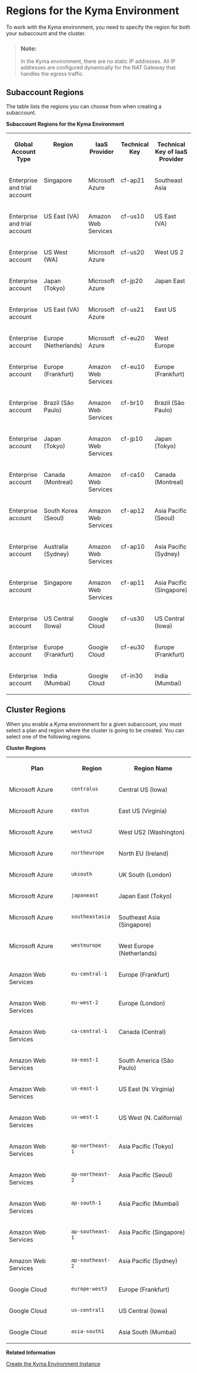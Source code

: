 <!-- loio557ec3adc3174ed4914ec9d6d13487cf -->

# Regions for the Kyma Environment

To work with the Kyma environment, you need to specify the region for both your subaccount and the cluster.



> ### Note:  
> In the Kyma environment, there are no static IP addresses. All IP addresses are configured dynamically for the NAT Gateway that handles the egress traffic.



## Subaccount Regions

The table lists the regions you can choose from when creating a subaccount.

**Subaccount Regions for the Kyma Environment**


<table>
<tr>
<th valign="top">

Global Account Type



</th>
<th valign="top">

Region



</th>
<th valign="top">

IaaS Provider



</th>
<th valign="top">

Technical Key



</th>
<th valign="top">

Technical Key of IaaS Provider



</th>
</tr>
<tr>
<td valign="top">

Enterprise and trial account



</td>
<td valign="top">

Singapore



</td>
<td valign="top">

Microsoft Azure



</td>
<td valign="top">

cf-ap21



</td>
<td valign="top">

Southeast Asia



</td>
</tr>
<tr>
<td valign="top">

Enterprise and trial account



</td>
<td valign="top">

US East \(VA\)



</td>
<td valign="top">

Amazon Web Services



</td>
<td valign="top">

cf-us10



</td>
<td valign="top">

US East \(VA\)



</td>
</tr>
<tr>
<td valign="top">

Enterprise account



</td>
<td valign="top">

US West \(WA\)



</td>
<td valign="top">

Microsoft Azure



</td>
<td valign="top">

cf-us20



</td>
<td valign="top">

West US 2



</td>
</tr>
<tr>
<td valign="top">

Enterprise account



</td>
<td valign="top">

Japan \(Tokyo\)



</td>
<td valign="top">

Microsoft Azure



</td>
<td valign="top">

cf-jp20



</td>
<td valign="top">

Japan East



</td>
</tr>
<tr>
<td valign="top">

Enterprise account



</td>
<td valign="top">

US East \(VA\)



</td>
<td valign="top">

Microsoft Azure



</td>
<td valign="top">

cf-us21



</td>
<td valign="top">

East US



</td>
</tr>
<tr>
<td valign="top">

Enterprise account



</td>
<td valign="top">

Europe \(Netherlands\)



</td>
<td valign="top">

Microsoft Azure



</td>
<td valign="top">

cf-eu20



</td>
<td valign="top">

West Europe



</td>
</tr>
<tr>
<td valign="top">

Enterprise account



</td>
<td valign="top">

Europe \(Frankfurt\)



</td>
<td valign="top">

Amazon Web Services



</td>
<td valign="top">

cf-eu10



</td>
<td valign="top">

Europe \(Frankfurt\)



</td>
</tr>
<tr>
<td valign="top">

Enterprise account



</td>
<td valign="top">

Brazil \(São Paulo\)



</td>
<td valign="top">

Amazon Web Services



</td>
<td valign="top">

cf-br10



</td>
<td valign="top">

Brazil \(São Paulo\)



</td>
</tr>
<tr>
<td valign="top">

Enterprise account



</td>
<td valign="top">

Japan \(Tokyo\)



</td>
<td valign="top">

Amazon Web Services



</td>
<td valign="top">

cf-jp10



</td>
<td valign="top">

Japan \(Tokyo\)



</td>
</tr>
<tr>
<td valign="top">

Enterprise account



</td>
<td valign="top">

Canada \(Montreal\)



</td>
<td valign="top">

Amazon Web Services



</td>
<td valign="top">

cf-ca10



</td>
<td valign="top">

Canada \(Montreal\)



</td>
</tr>
<tr>
<td valign="top">

Enterprise account



</td>
<td valign="top">

South Korea \(Seoul\)



</td>
<td valign="top">

Amazon Web Services



</td>
<td valign="top">

cf-ap12



</td>
<td valign="top">

Asia Pacific \(Seoul\)



</td>
</tr>
<tr>
<td valign="top">

Enterprise account



</td>
<td valign="top">

Australia \(Sydney\)



</td>
<td valign="top">

Amazon Web Services



</td>
<td valign="top">

cf-ap10



</td>
<td valign="top">

Asia Pacific \(Sydney\)



</td>
</tr>
<tr>
<td valign="top">

Enterprise account



</td>
<td valign="top">

Singapore



</td>
<td valign="top">

Amazon Web Services



</td>
<td valign="top">

cf-ap11



</td>
<td valign="top">

Asia Pacific \(Singapore\)



</td>
</tr>
<tr>
<td valign="top">

Enterprise account



</td>
<td valign="top">

US Central \(Iowa\)



</td>
<td valign="top">

Google Cloud



</td>
<td valign="top">

cf-us30



</td>
<td valign="top">

US Central \(Iowa\)



</td>
</tr>
<tr>
<td valign="top">

Enterprise account



</td>
<td valign="top">

Europe \(Frankfurt\)



</td>
<td valign="top">

Google Cloud



</td>
<td valign="top">

cf-eu30



</td>
<td valign="top">

Europe \(Frankfurt\)



</td>
</tr>
<tr>
<td valign="top">

Enterprise account



</td>
<td valign="top">

India \(Mumbai\)



</td>
<td valign="top">

Google Cloud



</td>
<td valign="top">

cf-in30



</td>
<td valign="top">

India \(Mumbai\)



</td>
</tr>
</table>



<a name="loio557ec3adc3174ed4914ec9d6d13487cf__section_uqf_2sl_wlb"/>

## Cluster Regions

When you enable a Kyma environment for a given subaccount, you must select a plan and region where the cluster is going to be created. You can select one of the following regions:

**Cluster Regions**


<table>
<tr>
<th valign="top">

Plan



</th>
<th valign="top">

Region



</th>
<th valign="top">

Region Name



</th>
</tr>
<tr>
<td valign="top">

Microsoft Azure



</td>
<td valign="top">

`centralus`



</td>
<td valign="top">

Central US \(Iowa\)



</td>
</tr>
<tr>
<td valign="top">

Microsoft Azure



</td>
<td valign="top">

`eastus`



</td>
<td valign="top">

East US \(Virginia\)



</td>
</tr>
<tr>
<td valign="top">

Microsoft Azure



</td>
<td valign="top">

`westus2`



</td>
<td valign="top">

West US2 \(Washington\)



</td>
</tr>
<tr>
<td valign="top">

Microsoft Azure



</td>
<td valign="top">

`northeurope`



</td>
<td valign="top">

North EU \(Ireland\)



</td>
</tr>
<tr>
<td valign="top">

Microsoft Azure



</td>
<td valign="top">

`uksouth`



</td>
<td valign="top">

UK South \(London\)



</td>
</tr>
<tr>
<td valign="top">

Microsoft Azure



</td>
<td valign="top">

`japaneast`



</td>
<td valign="top">

Japan East \(Tokyo\)



</td>
</tr>
<tr>
<td valign="top">

Microsoft Azure



</td>
<td valign="top">

`southeastasia`



</td>
<td valign="top">

Southeast Asia \(Singapore\)



</td>
</tr>
<tr>
<td valign="top">

Microsoft Azure



</td>
<td valign="top">

`westeurope`



</td>
<td valign="top">

West Europe \(Netherlands\)



</td>
</tr>
<tr>
<td valign="top">

Amazon Web Services



</td>
<td valign="top">

`eu-central-1`



</td>
<td valign="top">

Europe \(Frankfurt\)



</td>
</tr>
<tr>
<td valign="top">

Amazon Web Services



</td>
<td valign="top">

`eu-west-2`



</td>
<td valign="top">

Europe \(London\)



</td>
</tr>
<tr>
<td valign="top">

Amazon Web Services



</td>
<td valign="top">

`ca-central-1`



</td>
<td valign="top">

Canada \(Central\)



</td>
</tr>
<tr>
<td valign="top">

Amazon Web Services



</td>
<td valign="top">

`sa-east-1`



</td>
<td valign="top">

South America \(São Paulo\)



</td>
</tr>
<tr>
<td valign="top">

Amazon Web Services



</td>
<td valign="top">

`us-east-1`



</td>
<td valign="top">

US East \(N. Virginia\)



</td>
</tr>
<tr>
<td valign="top">

Amazon Web Services



</td>
<td valign="top">

`us-west-1`



</td>
<td valign="top">

US West \(N. California\)



</td>
</tr>
<tr>
<td valign="top">

Amazon Web Services



</td>
<td valign="top">

`ap-northeast-1`



</td>
<td valign="top">

Asia Pacific \(Tokyo\)



</td>
</tr>
<tr>
<td valign="top">

Amazon Web Services



</td>
<td valign="top">

`ap-northeast-2`



</td>
<td valign="top">

Asia Pacific \(Seoul\)



</td>
</tr>
<tr>
<td valign="top">

Amazon Web Services



</td>
<td valign="top">

`ap-south-1`



</td>
<td valign="top">

Asia Pacific \(Mumbai\)



</td>
</tr>
<tr>
<td valign="top">

Amazon Web Services



</td>
<td valign="top">

`ap-southeast-1`



</td>
<td valign="top">

Asia Pacific \(Singapore\)



</td>
</tr>
<tr>
<td valign="top">

Amazon Web Services



</td>
<td valign="top">

`ap-southeast-2`



</td>
<td valign="top">

Asia Pacific \(Sydney\)



</td>
</tr>
<tr>
<td valign="top">

Google Cloud



</td>
<td valign="top">

`europe-west3`



</td>
<td valign="top">

Europe \(Frankfurt\)



</td>
</tr>
<tr>
<td valign="top">

Google Cloud



</td>
<td valign="top">

`us-central1`



</td>
<td valign="top">

US Central \(Iowa\)



</td>
</tr>
<tr>
<td valign="top">

Google Cloud



</td>
<td valign="top">

`asia-south1`



</td>
<td valign="top">

Asia South \(Mumbai\)



</td>
</tr>
</table>

**Related Information**  


[Create the Kyma Environment Instance](../50-administration-and-ops/create-the-kyma-environment-instance-09dd313.md "Set up a Kubernetes cluster with project &quot;Kyma&quot; and use it to build applications and extensions to your SAP and third-party solutions.")

